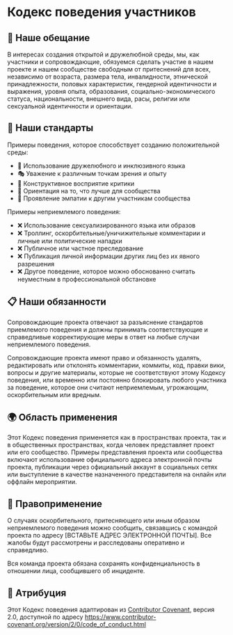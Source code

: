 # Кодекс поведения участников

## 🌟 Наше обещание

В интересах создания открытой и дружелюбной среды, мы, как участники и сопровождающие, обязуемся сделать участие в нашем проекте и нашем сообществе свободным от притеснений для всех, независимо от возраста, размера тела, инвалидности, этнической принадлежности, половых характеристик, гендерной идентичности и выражения, уровня опыта, образования, социально-экономического статуса, национальности, внешнего вида, расы, религии или сексуальной идентичности и ориентации.

## 📝 Наши стандарты

Примеры поведения, которое способствует созданию положительной среды:

* 🤝 Использование дружелюбного и инклюзивного языка
* 🎭 Уважение к различным точкам зрения и опыту
* 🤔 Конструктивное восприятие критики
* 🎯 Ориентация на то, что лучше для сообщества
* 💝 Проявление эмпатии к другим участникам сообщества

Примеры неприемлемого поведения:

* ❌ Использование сексуализированного языка или образов
* ❌ Троллинг, оскорбительные/уничижительные комментарии и личные или политические нападки
* ❌ Публичное или частное преследование
* ❌ Публикация личной информации других лиц без их явного разрешения
* ❌ Другое поведение, которое можно обоснованно считать неуместным в профессиональной обстановке

## 📋 Наши обязанности

Сопровождающие проекта отвечают за разъяснение стандартов приемлемого поведения и должны принимать соответствующие и справедливые корректирующие меры в ответ на любые случаи неприемлемого поведения.

Сопровождающие проекта имеют право и обязанность удалять, редактировать или отклонять комментарии, коммиты, код, правки вики, вопросы и другие материалы, которые не соответствуют этому Кодексу поведения, или временно или постоянно блокировать любого участника за поведение, которое они считают неприемлемым, угрожающим, оскорбительным или вредным.

## 🌍 Область применения

Этот Кодекс поведения применяется как в пространствах проекта, так и в общественных пространствах, когда человек представляет проект или его сообщество. Примеры представления проекта или сообщества включают использование официального адреса электронной почты проекта, публикации через официальный аккаунт в социальных сетях или выступление в качестве назначенного представителя на онлайн или оффлайн мероприятии.

## 👮 Правоприменение

О случаях оскорбительного, притесняющего или иным образом неприемлемого поведения можно сообщить, связавшись с командой проекта по адресу [ВСТАВЬТЕ АДРЕС ЭЛЕКТРОННОЙ ПОЧТЫ]. Все жалобы будут рассмотрены и расследованы оперативно и справедливо.

Вся команда проекта обязана сохранять конфиденциальность в отношении лица, сообщившего об инциденте.

## 📜 Атрибуция

Этот Кодекс поведения адаптирован из [Contributor Covenant][homepage], версия 2.0,
доступной по адресу https://www.contributor-covenant.org/version/2/0/code_of_conduct.html

[homepage]: https://www.contributor-covenant.org 